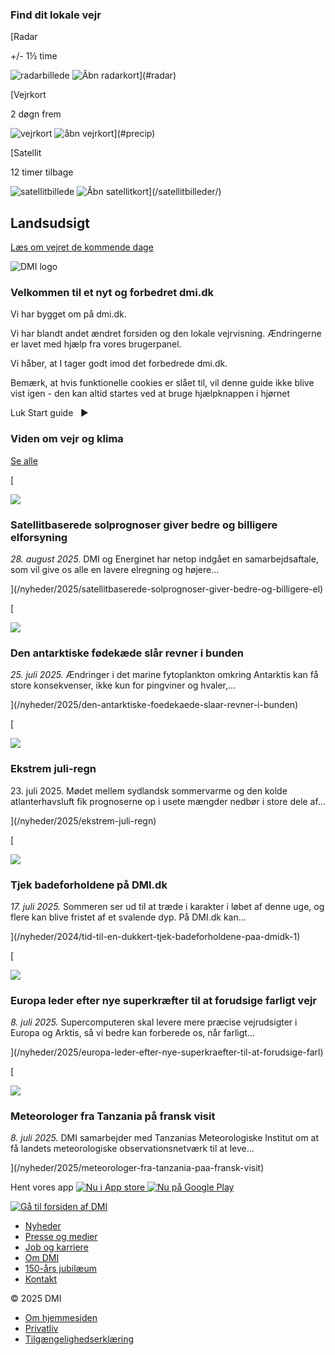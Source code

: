 ### Find dit lokale vejr

[Radar

+/- 1½ time

![radarbillede](/dmidk_byvejrWS/rest/image/gif/Radar/) ![Åbn radarkort](/fileadmin/templates/Images/Icons/play-icon.png)](#radar) 

[Vejrkort

2 døgn frem

![vejrkort](/dmidk_byvejrWS/rest/image/png/Lufttryk) ![åbn vejrkort](/fileadmin/templates/Images/Icons/play-icon.png)](#precip) 

[Satellit

12 timer tilbage

![satellitbillede](/dmidk_byvejrWS/rest/image/png/polarsat) ![Åbn satellitkort](/fileadmin/templates/Images/Icons/play-icon.png)](/satellitbilleder/) 

## Landsudsigt

[Læs om vejret de kommende dage](/danmark/7doegnsudsigt-dk "Læs om vejret de kommende dage på danmarkssiden")

![DMI logo](/fileadmin/templates/img/logo.svg)

### Velkommen til et nyt og forbedret dmi.dk

Vi har bygget om på dmi.dk.

Vi har blandt andet ændret forsiden og den lokale vejrvisning. Ændringerne er lavet med hjælp fra vores brugerpanel.

Vi håber, at I tager godt imod det forbedrede dmi.dk.

Bemærk, at hvis funktionelle cookies er slået til, vil denne guide ikke blive vist igen - den kan altid startes ved at bruge hjælpknappen i hjørnet

Luk Start guide   ▶

  

### Viden om vejr og klima

[Se alle](/nyheder/)

[

![](/fileadmin/user_upload/Bruger_upload/Nyhed/2025/8/Front-DSC04452.jpg)

### Satellitbaserede solprognoser giver bedre og billigere elforsyning

_28\. august 2025._ DMI og Energinet har netop indgået en samarbejdsaftale, som vil give os alle en lavere elregning og højere...

](/nyheder/2025/satellitbaserede-solprognoser-giver-bedre-og-billigere-el)

[

![](/fileadmin/user_upload/Bruger_upload/Nyhed/2025/7/pingu.jpg)

### Den antarktiske fødekæde slår revner i bunden

_25\. juli 2025._ Ændringer i det marine fytoplankton omkring Antarktis kan få store konsekvenser, ikke kun for pingviner og hvaler,...

](/nyheder/2025/den-antarktiske-foedekaede-slaar-revner-i-bunden)

[

![](/fileadmin/user_upload/Bruger_upload/Nyhed/2025/7/flooding.jpg)

### Ekstrem juli-regn

23\. juli 2025. Mødet mellem sydlandsk sommervarme og den kolde atlanterhavsluft fik prognoserne op i usete mængder nedbør i store dele af...

](/nyheder/2025/ekstrem-juli-regn)

[

![](/fileadmin/user_upload/Bruger_upload/Nyhed/2025/7/Badevejr_Inger_Nielsen_Aalbae.jpg)

### Tjek badeforholdene på DMI.dk

_17\. juli 2025._ Sommeren ser ud til at træde i karakter i løbet af denne uge, og flere kan blive fristet af et svalende dyp. På DMI.dk kan...

](/nyheder/2024/tid-til-en-dukkert-tjek-badeforholdene-paa-dmidk-1)

[

![](/fileadmin/user_upload/Bruger_upload/Nyhed/2025/7/InternalView_archive_ECMWF.jpg)

### Europa leder efter nye superkræfter til at forudsige farligt vejr

_8\. juli 2025._ Supercomputeren skal levere mere præcise vejrudsigter i Europa og Arktis, så vi bedre kan forberede os, når farligt...

](/nyheder/2025/europa-leder-efter-nye-superkraefter-til-at-forudsige-farl)

[

![](/fileadmin/user_upload/Bruger_upload/Nyhed/2025/7/IMG_2493.jpg)

### Meteorologer fra Tanzania på fransk visit

_8\. juli 2025._ DMI samarbejder med Tanzanias Meteorologiske Institut om at få landets meteorologiske observationsnetværk til at leve...

](/nyheder/2025/meteorologer-fra-tanzania-paa-fransk-visit)

Hent vores app [![Nu i App store](/fileadmin/templates/img/download_app_apple_store.svg) ](https://itunes.apple.com/dk/app/dmi-vejr/id533069944)[![Nu på Google Play](/fileadmin/templates/img/download_app_google_play.png)](https://play.google.com/store/apps/details?id=dk.dmi.byvejret)

[![Gå til forsiden af DMI](/fileadmin/templates/img/logo.png)](/)

*   [Nyheder](/nyheder)
*   [Presse og medier](/presse-og-medier)
*   [Job og karriere](/job-og-karriere)
*   [Om DMI](/om-dmi)
*   [150-års jubilæum](/om-dmi/150-ars-jubilaum)
*   [Kontakt](/kontakt)

© 2025 DMI

*   [Om hjemmesiden](/om-hjemmesiden)
*   [Privatliv](/om-hjemmesiden/privatliv)
*   [Tilgængelighedserklæring](https://www.was.digst.dk/dmi-dk)